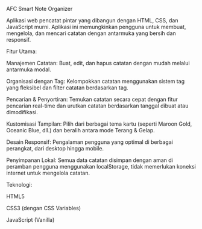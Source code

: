 AFC Smart Note Organizer

Aplikasi web pencatat pintar yang dibangun dengan HTML, CSS, dan JavaScript murni. Aplikasi ini memungkinkan pengguna untuk membuat, mengelola, dan mencari catatan dengan antarmuka yang bersih dan responsif.

Fitur Utama:


Manajemen Catatan: Buat, edit, dan hapus catatan dengan mudah melalui antarmuka modal.



Organisasi dengan Tag: Kelompokkan catatan menggunakan sistem tag yang fleksibel dan filter catatan berdasarkan tag.



Pencarian & Penyortiran: Temukan catatan secara cepat dengan fitur pencarian real-time dan urutkan catatan berdasarkan tanggal dibuat atau dimodifikasi.





Kustomisasi Tampilan: Pilih dari berbagai tema kartu (seperti Maroon Gold, Oceanic Blue, dll.) dan beralih antara mode Terang & Gelap.




Desain Responsif: Pengalaman pengguna yang optimal di berbagai perangkat, dari desktop hingga mobile.



Penyimpanan Lokal: Semua data catatan disimpan dengan aman di peramban pengguna menggunakan localStorage, tidak memerlukan koneksi internet untuk mengelola catatan.


Teknologi:

HTML5

CSS3 (dengan CSS Variables)

JavaScript (Vanilla)

